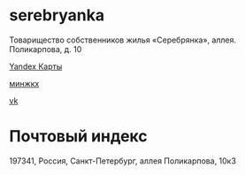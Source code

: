 # serebryanka
Товарищество собственников жилья «Серебрянка»,  аллея. Поликарпова, д. 10

[Yandex Карты](https://yandex.ru/maps/org/tszh_serebryanka/1033982330/?ll=30.285568%2C60.006512&source=wizbiz_new_text_single&z=17)

[минжкх](http://mingkh.ru/sankt-peterburg/sankt-peterburg/1027807573859/)

[vk](https://vk.com/club185500869)

# Почтовый индекс
197341, Россия, Санкт-Петербург, аллея Поликарпова, 10к3
